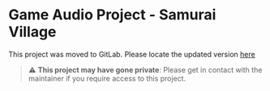 # Game Audio Project - Samurai Village

This project was moved to GitLab. Please locate the updated version [here](https://gitlab.com/harveyf2801/samurai_village_gameaudio_unity)

> :warning: **This project may have gone private**: Please get in contact with the maintainer if you require access to this project.
